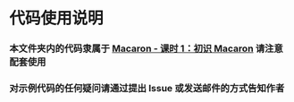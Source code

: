 # 代码使用说明

### 本文件夹内的代码隶属于 [Macaron - 课时 1：初识 Macaron](https://github.com/Unknwon/go-rock-libraries-showcases/tree/master/lectures/04-macaron#%E8%AF%BE%E6%97%B6-1%E5%88%9D%E8%AF%86-macaron) 请注意配套使用

### 对示例代码的任何疑问请通过提出 Issue 或发送邮件的方式告知作者